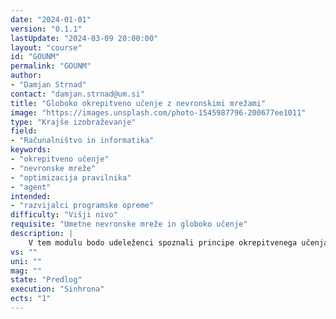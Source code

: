 ```yaml
---
date: "2024-01-01" 
version: "0.1.1"
lastUpdate: "2024-03-09 20:00:00"
layout: "course"
id: "GOUNM"
permalink: "GOUNM"
author:
- "Damjan Strnad"
contact: "damjan.strnad@um.si"
title: "Globoko okrepitveno učenje z nevronskimi mrežami"
image: "https://images.unsplash.com/photo-1545987796-200677ee1011"
type: "Krajše izobraževanje"
field:
- "Računalništvo in informatika"
keywords:
- "okrepitveno učenje"
- "nevronske mreže"
- "optimizacija pravilnika"
- "agent"
intended:
- "razvijalci programske opreme"
difficulty: "Višji nivo"
requisite: "Umetne nevronske mreže in globoko učenje"
description: |
    V tem modulu bodo udeleženci spoznali principe okrepitvenega učenja, klasične algoritme in osnovne algoritme globokega okrepitvenega učenja z nevronskimi mrežami. Na podlagi poznavanja osnovnih principov delovanja bodo za izbran problem okrepitvenega učenja lahko identificirali in opisali glavne komponente kot so akcije agenta, predstavitev stanj in model okolja, ki določa prehajanje stanj in nagrade za izvedene akcije. Pri obravnavi klasičnih pristopov se bodo seznanili s pristopi optimizacije pravilnika in klasičnimi algoritmi okrepitvenega učenja. Nato bodo za predstavitev agentove strategije delovanja ali modela okolja uporabili globoko nevronsko mrežo in se seznanili s prednostmi takšnega pristopa. Spoznali bodo nekaj metod okrepitvenega učenja z nevronskimi mrežami in jih uporabili za optimizacijo delovanja agenta v simuliranem okolju.
vs: ""
uni: ""
mag: ""
state: "Predlog"
execution: "Sinhrona"
ects: "1"
---
```


